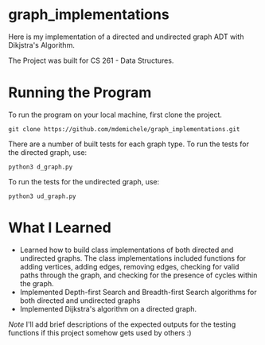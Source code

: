 # graph_implementations
Here is my implementation of a directed and undirected graph ADT with Dikjstra's Algorithm.

The Project was built for CS 261 - Data Structures.

# Running the Program 
To run the program on your local machine, first clone the project.

`git clone https://github.com/mdemichele/graph_implementations.git`

There are a number of built tests for each graph type. To run the tests for the directed graph, use:

`python3 d_graph.py`

To run the tests for the undirected graph, use:

`python3 ud_graph.py`

# What I Learned
- Learned how to build class implementations of both directed and undirected graphs. The class implementations included functions for adding vertices, adding edges, removing edges, checking for valid paths through the graph, and checking for the presence of cycles within the graph.
- Implemented Depth-first Search and Breadth-first Search algorithms for both directed and undirected graphs 
- Implemented Dijkstra's algorithm on a directed graph. 


*Note* I'll add brief descriptions of the expected outputs for the testing functions if this project somehow gets used by others :)